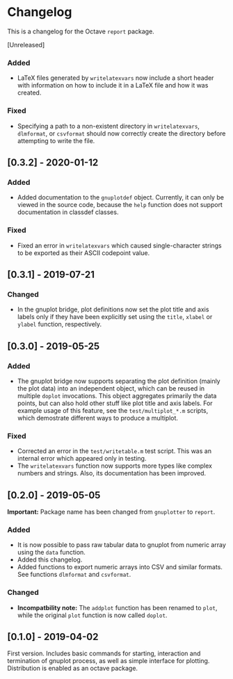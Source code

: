 Changelog
=========
This is a changelog for the Octave `report` package.

[Unreleased]
### Added
- LaTeX files generated by `writelatexvars` now include a short header with
  information on how to include it in a LaTeX file and how it was created.
### Fixed
- Specifying a path to a non-existent directory in `writelatexvars`,
  `dlmformat`, or `csvformat` should now correctly create the directory
  before attempting to write the file.

[0.3.2] - 2020-01-12
--------------------
### Added
- Added documentation to the `gnuplotdef` object. Currently, it can only
  be viewed in the source code, because the `help` function does not
  support documentation in classdef classes.
### Fixed
- Fixed an error in `writelatexvars` which caused single-character strings
  to be exported as their ASCII codepoint value.

[0.3.1] - 2019-07-21
--------------------
### Changed
- In the gnuplot bridge, plot definitions now set the plot title and axis
  labels only if they have been explicitly set using the `title`, `xlabel`
  or `ylabel` function, respectively.

[0.3.0] - 2019-05-25
--------------------
### Added
- The gnuplot bridge now supports separating the plot definition (mainly the
  plot data) into an independent object, which can be reused in multiple
  `doplot` invocations. This object aggregates primarily the data points,
  but can also hold other stuff like plot title and axis labels.
  For example usage of this feature, see the `test/multiplot_*.m` scripts,
  which demostrate different ways to produce a multiplot.

### Fixed
- Corrected an error in the `test/writetable.m` test script.
  This was an internal error which appeared only in testing.
- The `writelatexvars` function now supports more types like complex numbers
  and strings. Also, its documentation has been improved.

[0.2.0] - 2019-05-05
--------------------
**Important:** Package name has been changed from `gnuplotter` to `report`.

### Added
- It is now possible to pass raw tabular data to gnuplot from numeric array
  using the `data` function.
- Added this changelog.
- Added functions to export numeric arrays into CSV and similar formats.
  See functions `dlmformat` and `csvformat`.

### Changed
- **Incompatbility note:** The `addplot` function has been renamed to `plot`,
  while the original `plot` function is now called `doplot`.

[0.1.0] - 2019-04-02
--------------------
First version. Includes basic commands for starting, interaction
and termination of gnuplot process, as well as simple interface for
plotting. Distribution is enabled as an octave package.
